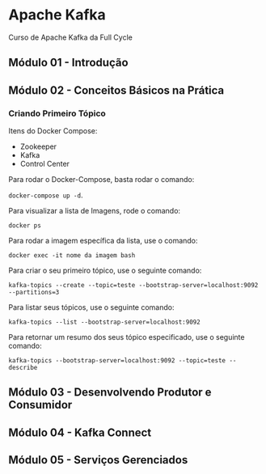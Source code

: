 # Apache Kafka

Curso de Apache Kafka da Full Cycle

## Módulo 01 - Introdução

## Módulo 02 - Conceitos Básicos na Prática

### Criando Primeiro Tópico

Itens do Docker Compose:

- Zookeeper
- Kafka
- Control Center

Para rodar o Docker-Compose, basta rodar o comando: 

`docker-compose up -d`. 

Para visualizar a lista de Imagens, rode o comando: 

`docker ps` 

Para rodar a imagem específica da lista, use o comando: 

`docker exec -it nome da imagem bash`

Para criar o seu primeiro tópico, use o seguinte comando:

`kafka-topics --create --topic=teste --bootstrap-server=localhost:9092 --partitions=3`

Para listar seus tópicos, use o seguinte comando:

`kafka-topics --list --bootstrap-server=localhost:9092`

Para retornar um resumo dos seus tópico especificado, use o seguinte comando:

`kafka-topics --bootstrap-server=localhost:9092 --topic=teste --describe`

## Módulo 03 - Desenvolvendo Produtor e Consumidor

## Módulo 04 - Kafka Connect

## Módulo 05 - Serviços Gerenciados
